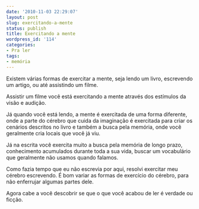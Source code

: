 ```yaml
---
date: '2010-11-03 22:29:07'
layout: post
slug: exercitando-a-mente
status: publish
title: Exercitando a mente
wordpress_id: '114'
categories:
- Pra ler
tags:
- memória
---
```


Existem várias formas de exercitar a mente, seja lendo um livro, escrevendo um artigo, ou até assistindo um filme.

Assistir um filme você está exercitando a mente através dos estímulos da visão e audição.

Já quando você está lendo, a mente é exercitada de uma forma diferente, onde a parte do cérebro que cuida da imaginação é exercitada para criar os cenários descritos no livro e também a busca pela memória, onde você geralmente cria locais que você já viu.

Já na escrita você exercita muito a busca pela memória de longo prazo, conhecimento acumulados durante toda a sua vida, buscar um vocabulário que geralmente não usamos quando falamos.

Como fazia tempo que eu não escrevia por aqui, resolvi exercitar meu cérebro escrevendo. É bom variar as formas de exercício do cérebro, para não enferrujar algumas partes dele.

Agora cabe a você descobrir se que o que você acabou de ler é verdade ou ficção.
